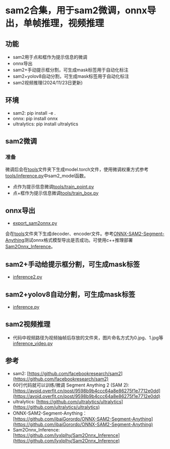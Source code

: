 # sam2合集，用于sam2微调，onnx导出，单帧推理，视频推理
## 功能
  * sam2用于点和框作为提示信息的微调
  * onnx导出
  * sam2+手动提示框分割，可生成mask标签用于自动化标注
  * sam2+yolov8自动分割，可生成mask标签用于自动化标注
  * sam2视频推理(2024/11/23日更新)

## 环境
 * sam2: pip install -e .
 * onnx: pip install onnx
 * ultralytics: pip install ultralytics

## sam2微调
### 准备
 
 微调后会在[tools](./tools)文件夹下生成model.torch文件，使用微调权重方式参考[tools/inference.py](./tools/inference.py)中sam2_model函数。
 * 点作为提示信息微调[tools/train_point.py](./tools/train_point.py)
 * 点+框作为提示信息微调[tools/train_box.py](./tools/train_box.py)

## onnx导出
 * [export_sam2onnx.py](./tools/export_sam2onnx.py)
 
 会在[tools](./tools)文件夹下生成decoder、encoder文件。参考[ONNX-SAM2-Segment-Anything](https://github.com/ibaiGorordo/ONNX-SAM2-Segment-Anything)测试onnx格式模型导出是否成功。可使用c++推理部署[Sam2Onnx_Inference](https://github.com/lyxlplhy/Sam2Onnx_Inference)。

## sam2+手动给提示框分割，可生成mask标签
 * [inference2.py](./tools/inference2.py)

## sam2+yolov8自动分割，可生成mask标签
 * [inference.py](./tools/inference.py)

## sam2视频推理
 * 代码中视频路径为视频抽帧后存放的文件夹，图片命名方式为0.jpg、1.jpg等 [inference_video.py](./tools/inference_video.py)
## 参考
* sam2: [https://github.com/facebookresearch/sam2](https://github.com/facebookresearch/sam2)
* 60行代码就可以训练/微调 Segment Anything 2 (SAM 2): [https://avoid.overfit.cn/post/9598b9b4ccc64a8e86275f1e7712e0dd](https://avoid.overfit.cn/post/9598b9b4ccc64a8e86275f1e7712e0dd)
* ultralytics: [https://github.com/ultralytics/ultralytics](https://github.com/ultralytics/ultralytics)
* ONNX-SAM2-Segment-Anything：[https://github.com/ibaiGorordo/ONNX-SAM2-Segment-Anything](https://github.com/ibaiGorordo/ONNX-SAM2-Segment-Anything)
* Sam2Onnx_Inference: [https://github.com/lyxlplhy/Sam2Onnx_Inference](https://github.com/lyxlplhy/Sam2Onnx_Inference)
   
